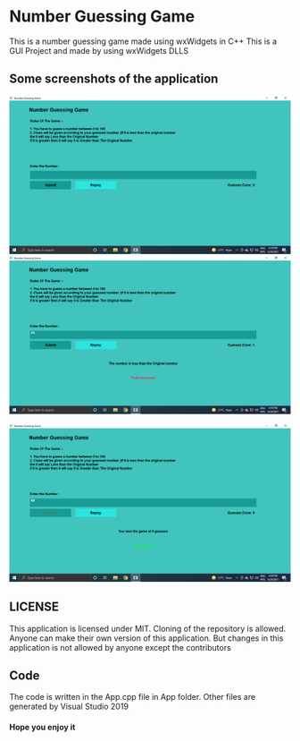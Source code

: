 # Number Guessing Game
This is a number guessing game made using wxWidgets in C++
This is a GUI Project and made by using wxWidgets DLLS 

## Some screenshots of the application
![Screenshot of the application](Screenshot%20(90).png)
![Screenshot of the application](Screenshot%20(91).png)

![Screenshot of the application](Screenshot%20(92).png)

## LICENSE

This application is licensed under MIT. Cloning of the repository is allowed. Anyone can make their own version of this application. But changes in this application is not allowed by anyone except the contributors

## Code

The code is written in the App.cpp file in App folder. Other files are generated by Visual Studio 2019

#### Hope you enjoy it
